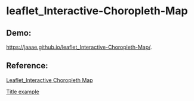 # leaflet_Interactive-Choropleth-Map

## Demo:
https://jaaae.github.io/leaflet_Interactive-Choropleth-Map/.

## Reference:
[Leaflet_Interactive Choropleth Map](https://leafletjs.com/examples/choropleth/)

[Title example](https://handsondataviz.github.io/leaflet-map-simple/)
